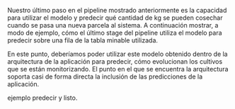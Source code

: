 Nuestro último paso en el pipeline mostrado anteriormente es la capacidad para utilizar el modelo y predecir qué cantidad de kg se pueden cosechar cuando se pasa una nueva parcela al sistema. A continuación mostrar, a modo de ejemplo, cómo el último stage del pipeline utiliza el modelo para predecir sobre una fila de la tabla minable utilizada.

En este punto, deberíamos poder utilizar este modelo obtenido dentro de la arquitectura de la aplicación para predecir,  cómo evolucionan los cultivos que se están monitorizando. El punto en el que se encuentra la arquitectura soporta casi de forma directa la inclusión de las predicciones de la aplicación.

ejemplo predecir y listo. 
